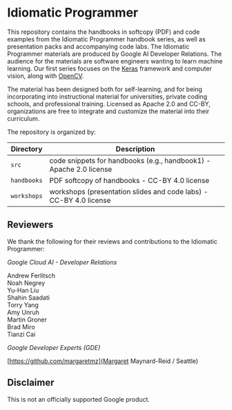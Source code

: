 # Idiomatic Programmer

This repository contains the handbooks in softcopy (PDF) and code examples from the Idiomatic Programmer
handbook series, as well as presentation packs and accompanying code labs. The Idiomatic Programmer materials are produced by Google AI Developer Relations. The audience for the materials are software engineers wanting to learn machine learning. Our first series focuses on the [Keras](https://keras.io/) framework and computer vision, along with [OpenCV](https://opencv.org/).

The material has been designed both for self-learning, and for being incorporating into instructional material for universities, private coding schools, and professional training. Licensed as Apache 2.0 and CC-BY, organizations are free to integrate and customize the material into their curriculum. 

The repository is organized by:

| Directory     | Description   |
| ------------- | ------------- |
| `src`         | code snippets for handbooks (e.g., handbook1) - Apache 2.0 license |
| `handbooks`   | PDF softcopy of handbooks - CC-BY 4.0 license |
| `workshops`   | workshops (presentation slides and code labs) - CC-BY 4.0 license |

## Reviewers

We thank the following for their reviews and contributions to the Idiomatic Programmer:

*Google Cloud AI - Developer Relations*

Andrew Ferlitsch<br/>
Noah Negrey<br/>
Yu-Han Liu<br/>
Shahin Saadati<br/>
Torry Yang<br/>
Amy Unruh<br/>
Martin Groner<br/>
Brad Miro<br/>
Tianzi Cai

*Google Developer Experts (GDE)*

[https://github.com/margaretmz](Margaret Maynard-Reid / Seattle)

## Disclaimer

This is not an officially supported Google product.
